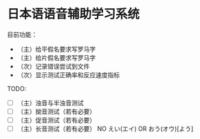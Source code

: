 # 日本语语音辅助学习系统

目前功能：

* （主）给平假名要求写罗马字
* （主）给片假名要求写罗马字
* （次）记录错误尝试到文件
* （次）显示测试正确率和反应速度指标

TODO:

- [ ] （主）浊音与半浊音测试
- [ ] （主）拗音测试（若有必要）
- [ ] （主）促音测试（若有必要）
- [ ] （主）长音测试（若有必要） NO えい(エイ) OR おう(オウ)[よう]
